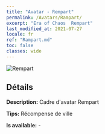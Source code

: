 ```yaml
---
title: "Avatar - Rempart"
permalink: /Avatars/Rampart/
excerpt: "Era of Chaos  Rempart"
last_modified_at: 2021-07-27
locale: fr
ref: "Rampart.md"
toc: false
classes: wide
---
```

 ![Rempart](/images/a/avatarFrame_12.png)

## Détails

 **Description:** Cadre d'avatar Rempart 

 **Tips:** Récompense de ville 

 **Is available:**  - 

